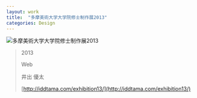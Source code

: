 ```yaml
---
layout: work
title:  "多摩美術大学大学院修士制作展2013"
categories: Design
---
```


![多摩美術大学大学院修士制作展2013](/img/works/design/taumex13/website.jpg)


> 2013
> 
> Web
> 
> 井出 優太
>
> [http://iddtama.com/exhibition13/](http://iddtama.com/exhibition13/) 
